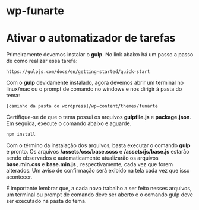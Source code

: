 # wp-funarte



# Ativar o automatizador de tarefas

Primeiramente devemos instalar o **gulp**. No link abaixo há um passo a passo de como realizar essa tarefa:
```
https://gulpjs.com/docs/en/getting-started/quick-start
```

Com o **gulp** devidamente instalado, agora devemos abrir um terminal no linux/mac ou o prompt de comando no windows e nos dirigir à pasta do tema:
```
[caminho da pasta do wordpress]/wp-content/themes/funarte
```

Certifique-se de que o tema possui os arquivos **gulpfile.js** e **package.json**. Em seguida, execute o comando abaixo e aguarde.
```
npm install
```

Com o término da instalação dos arquivos, basta executar o comando **gulp** e pronto. Os arquivos **/assets/css/base.scss** e **/assets/js/base.js** estarão sendo observados e automaticamente atualizarão os arquivos **base.min.css** e **base.min.js** , respectivamente, cada vez que forem alterados. Um aviso de confirmação será exibido na tela cada vez que isso acontecer.

É importante lembrar que, a cada novo trabalho a ser feito nesses arquivos, um terminal ou prompt de comando deve ser aberto e o comando gulp deve ser executado na pasta do tema.